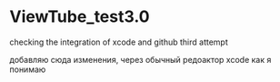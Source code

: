 # ViewTube_test3.0
checking the integration of xcode and github third attempt

добавляю сюда изменения, через обычный редоактор xcode как я понимаю

